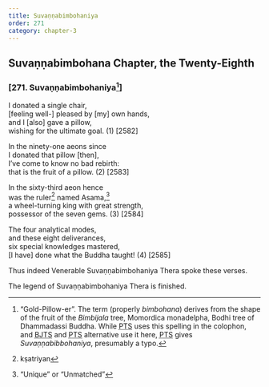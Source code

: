 ```yaml
---
title: Suvaṇṇabimbohaniya
order: 271
category: chapter-3
---
```


## Suvaṇṇabimbohana Chapter, the Twenty-Eighth

### \[271. Suvaṇṇabimbohaniya[^1]\]

I donated a single chair,  
\[feeling well-\] pleased by \[my\] own hands,  
and I \[also\] gave a pillow,  
wishing for the ultimate goal. (1) \[2582\]

In the ninety-one aeons since  
I donated that pillow \[then\],  
I’ve come to know no bad rebirth:  
that is the fruit of a pillow. (2) \[2583\]

In the sixty-third aeon hence  
was the ruler[^2] named Asama,[^3]  
a wheel-turning king with great strength,  
possessor of the seven gems. (3) \[2584\]

The four analytical modes,  
and these eight deliverances,  
six special knowledges mastered,  
\[I have\] done what the Buddha taught! (4) \[2585\]

Thus indeed Venerable Suvaṇṇabimbohaniya Thera spoke these verses.

The legend of Suvaṇṇabimbohaniya Thera is finished.

[^1]: “Gold-Pillow-er”. The term (properly *bimbohana*) derives from the shape of the fruit of the *Bimbijala* tree, Momordica monadelpha, Bodhi tree of Dhammadassi Buddha. While <abbr title="Pali Text Society">PTS</abbr> uses this spelling in the colophon, and <abbr title="Buddha Jayanthi Tripitaka Series">BJTS</abbr> and <abbr title="Pali Text Society">PTS</abbr> alternative use it here, <abbr title="Pali Text Society">PTS</abbr> gives *Suvaṇṇabibbohaniya*, presumably a typo.

[^2]: kṣatriyan

[^3]: “Unique” or “Unmatched”
